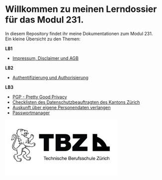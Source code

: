 # Willkommen zu meinen Lerndossier für das Modul 231.

In diesem Repository findet ihr meine Dokumentationen zum Modul 231.  
Ein kleine Übersicht zu den Themen:

**LB1**
- [Impressum, Disclaimer und AGB](LB1\Impressum_Disclaimer_AGB_Aufgabe.md)

**LB2**
- [Authentifizierung und Authorisierung](LB2\03_Authentifizierung_Autorisierung.md.md)

**LB3**
- [PGP - Pretty Good Privacy](LB3\02_Verschlüsselte_Nachricht_PGP.md)
- [Checklisten des Datenschutzbeauftragten des Kantons Zürich](LB3\03_Checklisten.md)
- [Auskunft über eigene Personendaten verlangen](LB3\05_Auskunftsrecht.md)
- [Passwortmanager](LB3\06_Passwortmanager.md)

<img src="images/TBZ.png" width="360" height="180">
